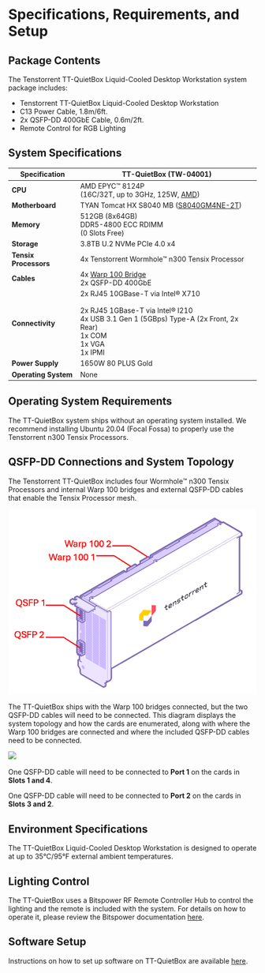 # Specifications, Requirements, and Setup

## Package Contents

The Tenstorrent TT-QuietBox Liquid-Cooled Desktop Workstation system package includes:

- Tenstorrent TT-QuietBox Liquid-Cooled Desktop Workstation
- C13 Power Cable, 1.8m/6ft.
- 2x QSFP-DD 400GbE Cable, 0.6m/2ft.
- Remote Control for RGB Lighting

## System Specifications

| Specification         | TT-QuietBox (TW-04001)                                       |
| --------------------- | ------------------------------------------------------------ |
| **CPU**               | AMD EPYC™ 8124P<br />(16C/32T, up to 3GHz, 125W, [AMD](https://www.amd.com/en/products/cpu/amd-epyc-8124p)) |
| **Motherboard**       | TYAN Tomcat HX S8040 MB ([S8040GM4NE-2T](https://www.tyan.com/Motherboards_S8040_S8040GM4NE-2T)) |
| **Memory**            | 512GB (8x64GB)<br />DDR5-4800 ECC RDIMM<br />(0 Slots Free)  |
| **Storage**           | 3.8TB U.2 NVMe PCIe 4.0 x4                                   |
| **Tensix Processors** | 4x Tenstorrent Wormhole™ n300 Tensix Processor               |
| **Cables**            | 4x [Warp 100 Bridge](../../aibs/warp100.md)<br />2x QSFP-DD 400GbE |
| **Connectivity**      | 2x RJ45 10GBase-T via Intel® X710<br /><br />2x RJ45 1GBase-T via Intel® I210<br />4x USB 3.1 Gen 1 (5GBps) Type-A (2x Front, 2x Rear)<br />1x COM<br />1x VGA<br />1x IPMI |
| **Power Supply**      | 1650W 80 PLUS Gold                                           |
| **Operating System**  | None                                                         |

## Operating System Requirements

The TT-QuietBox system ships without an operating system installed. We recommend installing Ubuntu 20.04 (Focal Fossa) to properly use the Tenstorrent n300 Tensix Processors.

## QSFP-DD Connections and System Topology

The Tenstorrent TT-QuietBox includes four Wormhole™ n300 Tensix Processors and internal Warp 100 bridges and external QSFP-DD cables that enable the Tensix Processor mesh.

![](../../aibs/wormhole/images/wh_portspec.png)

The TT-QuietBox ships with the Warp 100 bridges connected, but the two QSFP-DD cables will need to be connected. This diagram displays the system topology and how the cards are enumerated, along with where the Warp 100 bridges are connected and where the included QSFP-DD cables need to be connected. 

![](qb_topology.png)

One QSFP-DD cable will need to be connected to **Port 1** on the cards in **Slots 1 and 4**.

One QSFP-DD cable will need to be connected to **Port 2** on the cards in **Slots 3 and 2**.

## Environment Specifications

The TT-QuietBox Liquid-Cooled Desktop Workstation is designed to operate at up to 35°C/95°F external ambient temperatures.

## Lighting Control

The TT-QuietBox uses a Bitspower RF Remote Controller Hub to control the lighting and the remote is included with the system. For details on how to operate it, please review the Bitspower documentation [here](BPTA-RFCHUB_IG_V3.pdf).

## Software Setup

Instructions on how to set up software on TT-QuietBox are available [here](https://docs.tenstorrent.com/quickstart.html).